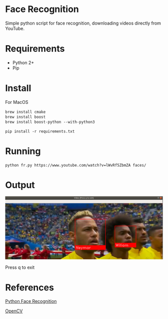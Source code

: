 # Face Recognition

Simple python script for face recognition, downloading videos directly from YouTube.

# Requirements

* Python 2+
* Pip 


# Install

For MacOS

```
brew install cmake
brew install boost
brew install boost-python --with-python3
```

```
pip install -r requirements.txt
```

# Running

```
python fr.py https://www.youtube.com/watch?v=lWvRf5ZbmZA faces/
```

# Output

![Demo](doc/demo.png)

Press q to exit

# References

[Python Face Recognition](https://github.com/ageitgey/face_recognition)

[OpenCV](http://opencv-python-tutroals.readthedocs.io)